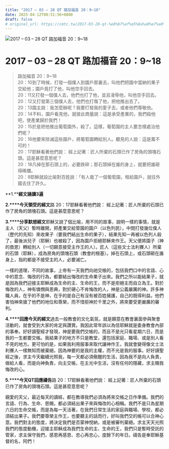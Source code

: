 ```yaml
---
title: "2017 – 03 – 28 QT 路加福音 20：9~18"
date: 2025-04-12T00:51:56+0800
draft: false
# original_url: https://cmtc.tw/2017-03-28-qt-%e8%b7%af%e5%8a%a0%e7%a6%8f%e9%9f%b3-20%ef%bc%9a918
---
```


![2017 – 03 – 28 QT 路加福音 20：9\~18](/images/qt.jpg   "2017 – 03 – 28 QT 路加福音 20：9\~18")

# 2017 – 03 – 28 QT 路加福音 20：9\~18

> 路加福音 20：9\~18  
> 20：10到了時候，打發一個僕人到園戶那裏去，叫他們把園中當納的果子交給他；園戶竟打了他，叫他空手回去。  
> 20：11又打發一個僕人去，他們也打了他，並且凌辱他，叫他空手回去。  
> 20：12又打發第三個僕人去，他們也打傷了他，把他推出去了。  
> 20：13園主說：我怎麼辦呢？我要打發我的愛子去，或者他們尊敬他。  
> 20：14不料，園戶看見他，就彼此商量說：這是承受產業的，我們殺他吧，使產業歸於我們！  
> 20：15於是把他推出葡萄園外，殺了。這樣，葡萄園的主人要怎樣處治他們呢？  
> 20：16他要來除滅這些園戶，將葡萄園轉給別人。聽見的人說：這是萬不可的！  
> 20：17耶穌看著他們說： 經上記著：匠人所棄的石頭已作了房角的頭塊石頭。這是甚麼意思呢？  
> 20：18凡掉在那石頭上的，必要跌碎；那石頭掉在誰的身上，就要把誰砸得稀爛。  
> 20：9耶穌就設比喻對百姓說：「有人栽了一個葡萄園，租給園戶，就往外國去住了許久。

**1.****經文誦讀3遍**

**2.****今天領受的經文**路 20：17耶穌看著他們說： 經上記著：匠人所棄的石頭已作了房角的頭塊石頭。這是甚麼意思呢？

**3.****分享默想經文**耶穌又說了個比喻，用不同的故事，說明一樣的事情，就是主人（天父）暫時離開，把產業交給管園的園户（以色列民），中間打發幾位僕人（歷代的先知）來收果子（要我們結出生命的果子），結果先知一再被以色列人殺了，最後派兒子（耶穌）也被殺了，因為園戶拒絕耶穌來作王。天父便將園子（神的救恩）轉給別人（一切願意接受主作王的人）。匠人（這些文士法利賽人）所棄的石頭（耶穌），成為房角的頭塊石頭（教會的根基）。掉在石頭上，或石頭砸在誰身上，指的都是不接受主的人，必要滅亡。

一樣的道理，不同的故事，上帝有一天我們向祂交帳的，包括我們口中的言語、心中的意念、悔改的行為，都要結出悔改的生命果子出來。我們之所以能結果子，就是因為我們迎接主耶穌成為生命的主、生命的王，而不是拒絕主而自立為王。對於悔改的人，神有憐憫與恩典，對於硬心不肯悔改的人，神是公義嚴厲的神。許多神職人員，在乎的不是神，在乎的是自己有沒有被百姓擁護，自己的既得利益。他們害怕神來搶了他們的地位和尊榮，而不惜拒神於千里之外，將來要受更嚴厲的審判。

**4.****回應今天的經文**過去一般教會的文化氣氛，就是願意在教會裏面參與聚會活動的，就會受到大家的肯定與讚賞。我因此常年誤以為信耶穌就是委身教會內部的事奉。好好讀聖經才發現，神是要我們交帳的，而且不是光只看星期六日，而是我的一生都要交帳。我結果子的地方不只是教堂，還包括家庭、職場、或是別人看不見的地方。更可怕的是，如果我利用服事來取代讓神作王，我就會變得像文士法利賽人一樣無知而被棄絕，因為神要的是我的主權，而不光是我的服事。好好讀聖經之後，求主今天繼續光照我，每一天都必須儆醒的生活，因為我不是向人負責，做給人看，而是向神負責，向主交帳，在主光中生活，沒有任何的隱藏，求主賜我悔改的心。

**5.****今天QT回應禱告**路 20：17耶穌看著他們說： 經上記著：匠人所棄的石頭已作了房角的頭塊石頭。這是甚麼意思呢？

親愛的天父，最近每天的讀經，都在教導我們必須為將來交帳之日作準備。我們的言語、行為、生命、恩賜，都必須結出果子來與悔改的心相稱。我們不是只為星期六日的生命交帳，而是為每一天活著，在我們日常生活的家庭與職場、學校，都必須結出果子。我們要尊榮主作王，也要聽主的話而行，好叫我們交的帳可以合神心意。我們對主的態度，將決定我們是否蒙神悅納，或是被審判棄絕。求主天天光照我們的態度動機，迎接主耶穌成為我們生命的主、生命的王，我們只是暫時受託的管家，求主保守我們，感恩再感恩、忠心再忠心，度餘下的年日。禱告是奉耶穌基督的名，阿們！